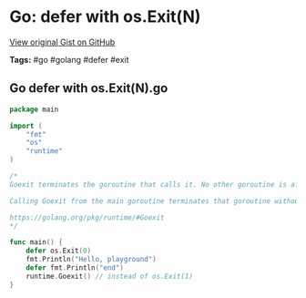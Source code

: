 # Go: defer with os.Exit(N) 

[View original Gist on GitHub](https://gist.github.com/Integralist/aa651c6fdaf812b6ba7e3d04193b6434)

**Tags:** #go #golang #defer #exit

## Go defer with os.Exit(N).go

```go
package main

import (
	"fmt"
	"os"
	"runtime"
)

/*
Goexit terminates the goroutine that calls it. No other goroutine is affected. Goexit runs all deferred calls before terminating the goroutine. Because Goexit is not a panic, any recover calls in those deferred functions will return nil.

Calling Goexit from the main goroutine terminates that goroutine without func main returning. Since func main has not returned, the program continues execution of other goroutines. If all other goroutines exit, the program crashes.

https://golang.org/pkg/runtime/#Goexit
*/

func main() {
	defer os.Exit(0)
	fmt.Println("Hello, playground")
	defer fmt.Println("end")
	runtime.Goexit() // instead of os.Exit(1)
}

```

